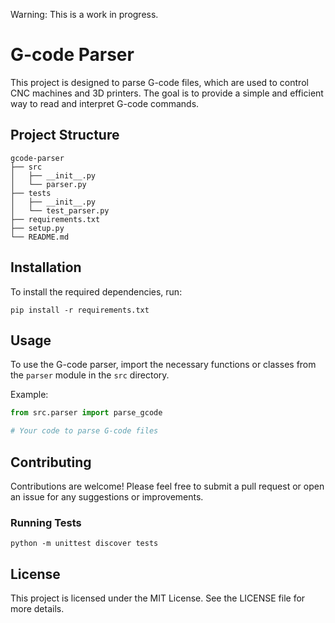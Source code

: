Warning: This is a work in progress.

# G-code Parser

This project is designed to parse G-code files, which are used to control CNC machines and 3D printers. The goal is to provide a simple and efficient way to read and interpret G-code commands.

## Project Structure

```
gcode-parser
├── src
│   ├── __init__.py
│   └── parser.py
├── tests
│   ├── __init__.py
│   └── test_parser.py
├── requirements.txt
├── setup.py
└── README.md
```

## Installation

To install the required dependencies, run:

```
pip install -r requirements.txt
```

## Usage

To use the G-code parser, import the necessary functions or classes from the `parser` module in the `src` directory.

Example:

```python
from src.parser import parse_gcode

# Your code to parse G-code files
```

## Contributing

Contributions are welcome! Please feel free to submit a pull request or open an
issue for any suggestions or improvements.

### Running Tests

```shell
python -m unittest discover tests
```

## License

This project is licensed under the MIT License. See the LICENSE file for more details.
